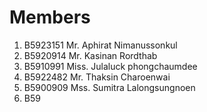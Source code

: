 Members
=======

  1. B5923151 Mr. Aphirat Nimanussonkul
  2. B5920914 Mr. Kasinan Rordthab
  3. B5910991 Miss. Julaluck phongchaumdee
  4. B5922482 Mr. Thaksin Charoenwai
  5. B5900909 Mss. Sumitra Lalongsungnoen
  6. B59
